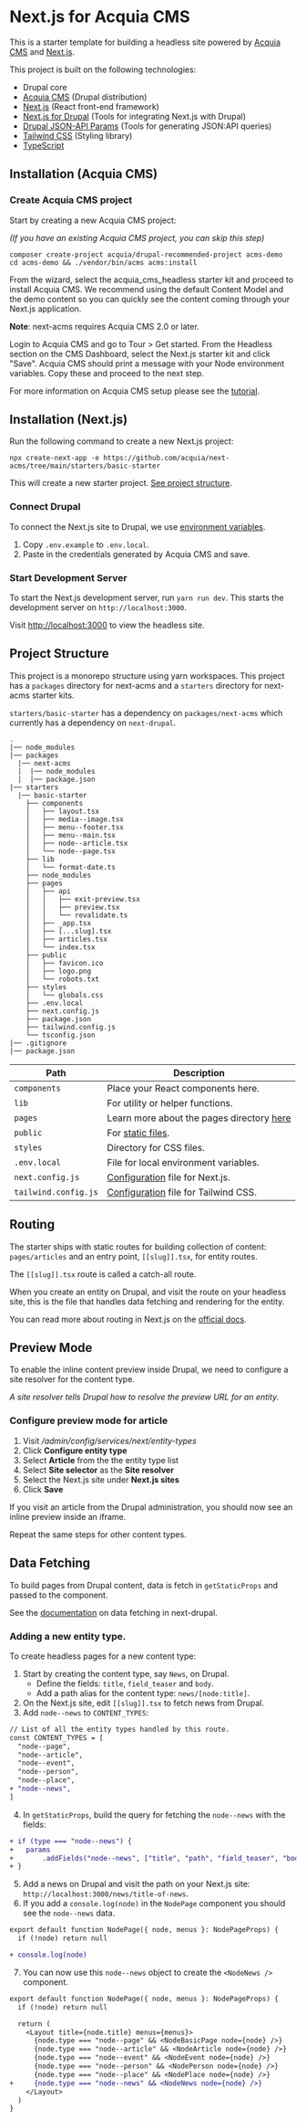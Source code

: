 # Next.js for Acquia CMS

This is a starter template for building a headless site powered by [Acquia CMS](https://www.acquia.com/products/drupal-cloud/acquia-cms) and [Next.js](https://nextjs.org).

This project is built on the following technologies:

- Drupal core
- [Acquia CMS](https://github.com/acquia/acquia_cms) (Drupal distribution)
- [Next.js](https://nextjs.org) (React front-end framework)
- [Next.js for Drupal](https://next-drupal.org) (Tools for integrating Next.js with Drupal)
- [Drupal JSON-API Params](https://github.com/d34dman/drupal-jsonapi-params) (Tools for generating JSON:API queries)
- [Tailwind CSS](https://taiwindcss.com) (Styling library)
- [TypeScript](http://typescriptlang.org)

## Installation (Acquia CMS)

### Create Acquia CMS project

Start by creating a new Acquia CMS project:

_(If you have an existing Acquia CMS project, you can skip this step)_

```
composer create-project acquia/drupal-recommended-project acms-demo
cd acms-demo && ./vendor/bin/acms acms:install
```

From the wizard, select the acquia_cms_headless starter kit and proceed to install Acquia CMS. We recommend using the default 
Content Model and the demo content so you can quickly see the content coming through your Next.js application.

**Note**: next-acms requires Acquia CMS 2.0 or later.

Login to Acquia CMS and go to Tour > Get started. From the Headless section on the CMS Dashboard, select the Next.js starter kit and click "Save".
Acquia CMS should print a message with your Node environment variables. Copy these and proceed to the next step.

For more information on Acquia CMS setup please see the [tutorial](https://dev.acquia.com/tutorial/nextjs-acquia-setting-acquia-cms).

## Installation (Next.js)

Run the following command to create a new Next.js project:

```
npx create-next-app -e https://github.com/acquia/next-acms/tree/main/starters/basic-starter
```

This will create a new starter project. [See project structure](#project-structure).

### Connect Drupal

To connect the Next.js site to Drupal, we use [environment variables](https://next-drupal.org/docs/environment-variables).

1. Copy `.env.example` to `.env.local`.
2. Paste in the credentials generated by Acquia CMS and save.

### Start Development Server

To start the Next.js development server, run `yarn run dev`. This starts the development server on `http://localhost:3000`.

Visit [http://localhost:3000](http://localhost:3000) to view the headless site.

## Project Structure

This project is a monorepo structure using yarn workspaces. This project has a `packages` directory for next-acms and a `starters` directory for next-acms starter kits.

`starters/basic-starter` has a dependency on `packages/next-acms` which currently has a dependency on `next-drupal`.

```
.
|── node_modules
|── packages
  |── next-acms
  |  |── node_modules
  |  |── package.json
|── starters
  |── basic-starter
    ├── components
    │   ├── layout.tsx
    │   ├── media--image.tsx
    │   ├── menu--footer.tsx
    │   ├── menu--main.tsx
    │   ├── node--article.tsx
    │   └── node--page.tsx
    ├── lib
    │   └── format-date.ts
    ├── node_modules
    ├── pages
    │   ├── api
    │   │   ├── exit-preview.tsx
    │   │   ├── preview.tsx
    │   │   └── revalidate.ts
    │   ├── _app.tsx
    │   ├── [...slug].tsx
    │   ├── articles.tsx
    │   └── index.tsx
    ├── public
    │   ├── favicon.ico
    │   ├── logo.png
    │   └── robots.txt
    ├── styles
    │   └── globals.css
    ├── .env.local
    ├── next.config.js
    ├── package.json
    ├── tailwind.config.js
    └── tsconfig.json
|── .gitignore
|── package.json
```

| Path                 | Description                                                                                          |
| -------------------- | ---------------------------------------------------------------------------------------------------- |
| `components`         | Place your React components here.                                                                    |
| `lib`                | For utility or helper functions.                                                                     |
| `pages`              | Learn more about the pages directory [here](https://nextjs.org/docs/basic-features/pages)            |
| `public`             | For [static files](https://nextjs.org/docs/basic-features/static-file-serving).                      |
| `styles`             | Directory for CSS files.                                                                             |
| `.env.local`         | File for local environment variables.                                                                |
| `next.config.js`     | [Configuration](https://nextjs.org/docs/api-reference/next.config.js/introduction) file for Next.js. |
| `tailwind.config.js` | [Configuration](https://tailwindcss.com/docs/configuration) file for Tailwind CSS.                   |

## Routing

The starter ships with static routes for building collection of content: `pages/articles` and an entry point, `[[slug]].tsx`, for entity routes.

The `[[slug]].tsx` route is called a catch-all route.

When you create an entity on Drupal, and visit the route on your headless site, this is the file that handles data fetching and rendering for the entity.

You can read more about routing in Next.js on the [official docs](https://nextjs.org/docs/routing/introduction).

## Preview Mode

To enable the inline content preview inside Drupal, we need to configure a site resolver for the content type.

_A *site resolver* tells Drupal how to resolve the preview URL for an entity._

### Configure preview mode for article

1. Visit _/admin/config/services/next/entity-types_
2. Click **Configure entity type**
3. Select **Article** from the the entity type list
4. Select **Site selector** as the **Site resolver**
5. Select the Next.js site under **Next.js sites**
6. Click **Save**

If you visit an article from the Drupal administration, you should now see an inline preview inside an iframe.

Repeat the same steps for other content types.

## Data Fetching

To build pages from Drupal content, data is fetch in `getStaticProps` and passed to the component.

See the [documentation](https://next-drupal.org/docs/data-fetching) on data fetching in next-drupal.

### Adding a new entity type.

To create headless pages for a new content type:

1. Start by creating the content type, say `News`, on Drupal.
   - Define the fields: `title`, `field_teaser` and `body`.
   - Add a path alias for the content type: `news/[node:title]`.
2. On the Next.js site, edit `[[slug]].tsx` to fetch news from Drupal.
3. Add `node--news` to `CONTENT_TYPES`:

```diff
// List of all the entity types handled by this route.
const CONTENT_TYPES = [
  "node--page",
  "node--article",
  "node--event",
  "node--person",
  "node--place",
+ "node--news",
]
```

4. In `getStaticProps`, build the query for fetching the `node--news` with the fields:

```diff
+ if (type === "node--news") {
+ 	params
+ 		.addFields("node--news", ["title", "path", "field_teaser", "body])
+ }
```

5. Add a news on Drupal and visit the path on your Next.js site: `http://localhost:3000/news/title-of-news`.
6. If you add a `console.log(node)` in the `NodePage` component you should see the `node--news` data.

```diff
export default function NodePage({ node, menus }: NodePageProps) {
  if (!node) return null

+ console.log(node)
```

7. You can now use this `node--news` object to create the `<NodeNews />` component.

```diff
export default function NodePage({ node, menus }: NodePageProps) {
  if (!node) return null

  return (
    <Layout title={node.title} menus={menus}>
      {node.type === "node--page" && <NodeBasicPage node={node} />}
      {node.type === "node--article" && <NodeArticle node={node} />}
      {node.type === "node--event" && <NodeEvent node={node} />}
      {node.type === "node--person" && <NodePerson node={node} />}
      {node.type === "node--place" && <NodePlace node={node} />}
+     {node.type === "node--news" && <NodeNews node={node} />}
    </Layout>
  )
}
```
